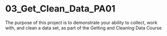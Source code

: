 # 03_Get_Clean_Data_PA01
The purpose of this project is to demonstrate your ability to collect, work with, and clean a data set, as part of the Getting and Cleaning Data Course
